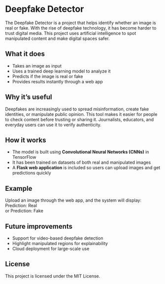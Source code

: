 # Deepfake Detector
The Deepfake Detector is a project that helps identify whether an image is real or fake. With the rise of deepfake technology, it has become harder to trust digital media. This project uses artificial intelligence to spot manipulated content and make digital spaces safer.

## What it does
* Takes an image as input
* Uses a trained deep learning model to analyze it
* Predicts if the image is real or fake
* Provides results instantly through a web app

## Why it’s useful
Deepfakes are increasingly used to spread misinformation, create fake identities, or manipulate public opinion. This tool makes it easier for people to check content before trusting or sharing it. Journalists, educators, and everyday users can use it to verify authenticity.

## How it works
* The model is built using **Convolutional Neural Networks (CNNs)** in TensorFlow
* It has been trained on datasets of both real and manipulated images
* A **Flask web application** is included so users can upload images and get predictions quickly

## Example
Upload an image through the web app, and the system will display:
Prediction: Real  
or
Prediction: Fake  

## Future improvements
* Support for video-based deepfake detection
* Highlight manipulated regions for explainability
* Cloud deployment for large-scale use

## License
This project is licensed under the MIT License.

